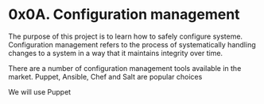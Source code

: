 # 0x0A. Configuration management

The purpose of this project is to learn how to safely configure systeme.
Configuration management refers to the process of systematically handling
changes to a system in a way that it maintains integrity over time.

There are a number of configuration management tools available in the market.
Puppet, Ansible, Chef and Salt are popular choices

We will use Puppet

